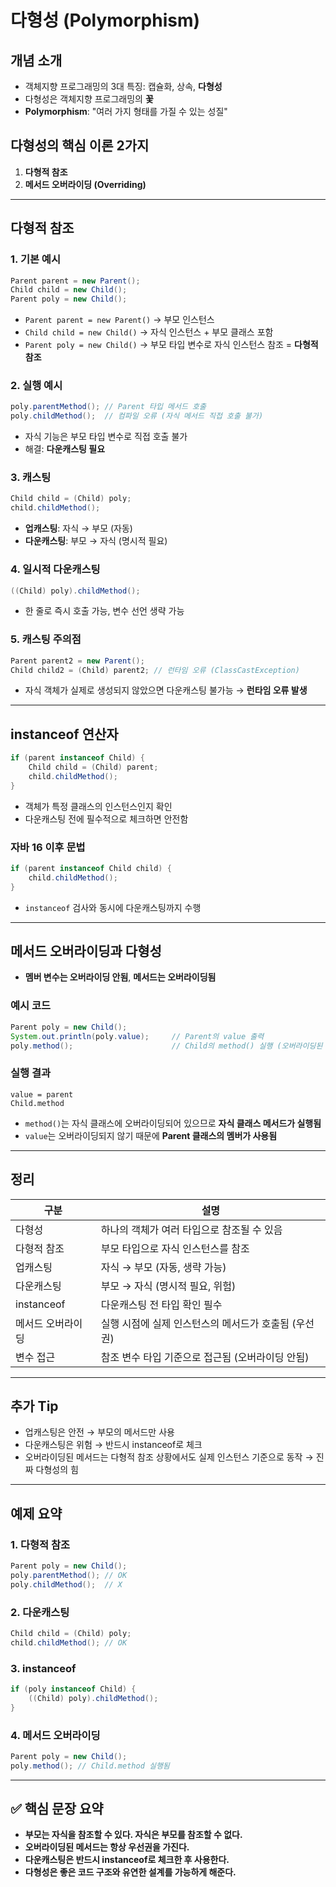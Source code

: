 # 다형성 (Polymorphism)

##  개념 소개
- 객체지향 프로그래밍의 3대 특징: 캡슐화, 상속, **다형성**
- 다형성은 객체지향 프로그래밍의 **꽃** 
- **Polymorphism**: "여러 가지 형태를 가질 수 있는 성질"

##  다형성의 핵심 이론 2가지
1. **다형적 참조**
2. **메서드 오버라이딩 (Overriding)**

---

##  다형적 참조
### 1. 기본 예시
```java
Parent parent = new Parent();
Child child = new Child();
Parent poly = new Child();
```
- `Parent parent = new Parent()` → 부모 인스턴스
- `Child child = new Child()` → 자식 인스턴스 + 부모 클래스 포함
- `Parent poly = new Child()` → 부모 타입 변수로 자식 인스턴스 참조 = **다형적 참조**

### 2. 실행 예시
```java
poly.parentMethod(); // Parent 타입 메서드 호출
poly.childMethod();  // 컴파일 오류 (자식 메서드 직접 호출 불가)
```
- 자식 기능은 부모 타입 변수로 직접 호출 불가
- 해결: **다운캐스팅 필요**

### 3. 캐스팅
```java
Child child = (Child) poly;
child.childMethod();
```
- **업캐스팅**: 자식 → 부모 (자동)
- **다운캐스팅**: 부모 → 자식 (명시적 필요)

### 4. 일시적 다운캐스팅
```java
((Child) poly).childMethod();
```
- 한 줄로 즉시 호출 가능, 변수 선언 생략 가능

### 5. 캐스팅 주의점
```java
Parent parent2 = new Parent();
Child child2 = (Child) parent2; // 런타임 오류 (ClassCastException)
```
- 자식 객체가 실제로 생성되지 않았으면 다운캐스팅 불가능 → **런타임 오류 발생**

---

##  instanceof 연산자
```java
if (parent instanceof Child) {
    Child child = (Child) parent;
    child.childMethod();
}
```
- 객체가 특정 클래스의 인스턴스인지 확인
- 다운캐스팅 전에 필수적으로 체크하면 안전함

### 자바 16 이후 문법
```java
if (parent instanceof Child child) {
    child.childMethod();
}
```
- `instanceof` 검사와 동시에 다운캐스팅까지 수행

---

##  메서드 오버라이딩과 다형성
- **멤버 변수는 오버라이딩 안됨**, **메서드는 오버라이딩됨**

### 예시 코드
```java
Parent poly = new Child();
System.out.println(poly.value);     // Parent의 value 출력
poly.method();                      // Child의 method() 실행 (오버라이딩된 메서드가 우선권 가짐)
```

### 실행 결과
```
value = parent
Child.method
```
- `method()`는 자식 클래스에 오버라이딩되어 있으므로 **자식 클래스 메서드가 실행됨**
- `value`는 오버라이딩되지 않기 때문에 **Parent 클래스의 멤버가 사용됨**

---

##  정리
| 구분 | 설명 |
|------|------|
| 다형성 | 하나의 객체가 여러 타입으로 참조될 수 있음 |
| 다형적 참조 | 부모 타입으로 자식 인스턴스를 참조 |
| 업캐스팅 | 자식 → 부모 (자동, 생략 가능) |
| 다운캐스팅 | 부모 → 자식 (명시적 필요, 위험) |
| instanceof | 다운캐스팅 전 타입 확인 필수 |
| 메서드 오버라이딩 | 실행 시점에 실제 인스턴스의 메서드가 호출됨 (우선권) |
| 변수 접근 | 참조 변수 타입 기준으로 접근됨 (오버라이딩 안됨) |

---

##  추가 Tip
- 업캐스팅은 안전 → 부모의 메서드만 사용
- 다운캐스팅은 위험 → 반드시 instanceof로 체크
- 오버라이딩된 메서드는 다형적 참조 상황에서도 실제 인스턴스 기준으로 동작 → 진짜 다형성의 힘

---

## 예제 요약
### 1. 다형적 참조
```java
Parent poly = new Child();
poly.parentMethod(); // OK
poly.childMethod();  // X
```
### 2. 다운캐스팅
```java
Child child = (Child) poly;
child.childMethod(); // OK
```
### 3. instanceof
```java
if (poly instanceof Child) {
    ((Child) poly).childMethod();
}
```
### 4. 메서드 오버라이딩
```java
Parent poly = new Child();
poly.method(); // Child.method 실행됨
```

---

## ✅ 핵심 문장 요약
- **부모는 자식을 참조할 수 있다. 자식은 부모를 참조할 수 없다.**
- **오버라이딩된 메서드는 항상 우선권을 가진다.**
- **다운캐스팅은 반드시 instanceof로 체크한 후 사용한다.**
- **다형성은 좋은 코드 구조와 유연한 설계를 가능하게 해준다.**
